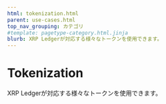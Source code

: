 ```yaml
---
html: tokenization.html
parent: use-cases.html
top_nav_grouping: カテゴリ
#template: pagetype-category.html.jinja
blurb: XRP Ledgerが対応する様々なトークンを使用できます。
---
```

# Tokenization

XRP Ledgerが対応する様々なトークンを使用できます。
